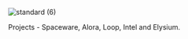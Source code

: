 ![standard (6)](https://user-images.githubusercontent.com/96982991/196356261-ff4917ba-8b98-4c97-a49a-22d9c82b838b.gif)








Projects - Spaceware, Alora, Loop, Intel and Elysium.
